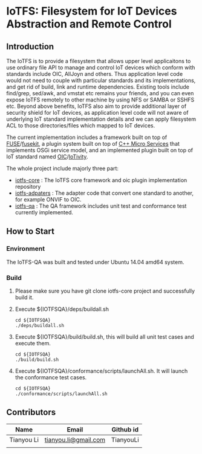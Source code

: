 # IoTFS: Filesystem for IoT Devices Abstraction and Remote Control

## Introduction
The IoTFS is to provide a filesystem that allows upper level applicaitons to use ordinary file API to manage and control IoT devices which conform with standards include OIC, AllJoyn and others. Thus application level code would not need to couple with particular standards and its implementations, and get rid of build, link and runtime dependencies. Existing tools include find/grep, sed/awk, and vmstat etc remains your friends, and you can even expose IoTFS remotely to other machine by using NFS or SAMBA or SSHFS etc. Beyond above benefits, IoTFS also aim to provide additional layer of security shield for IoT devices, as application level code will not aware of underlying IoT standard implementation details and we can apply filesystem ACL to those directories/files which mapped to IoT devices. 

The current implementation includes a framework built on top of [FUSE](http://fuse.sourceforge.net/)/[fusekit](https://code.google.com/p/fusekit/), a plugin system built on top of [C++ Micro Services](https://github.com/CppMicroServices/CppMicroServices) that implements OSGi service model, and an implemented plugin built on top of IoT standard named [OIC](http://openinterconnect.org/)/[IoTivity](https://github.com/iotivity/iotivity).

The whole project include majorly three part:

* [iotfs-core](https://github.com/TianyouLi/iotfs-core)      : The IoTFS core framework and oic plugin implementation repository
* [iotfs-adpaters](https://github.com/TianyouLi/iotfs-adapters)  : The adapter code that convert one standard to another, for example ONVIF to OIC.
* [iotfs-qa](https://github.com/TianyouLi/iotfs-qa)        : The QA framework includes unit test and conformance test currently implemented. 

## How to Start

### Environment
The IoTFS-QA was built and tested under Ubuntu 14.04 amd64 system.

### Build
1. Please make sure you have git clone iotfs-core project and successfully build it. 

2. Execute ${IOTFSQA}/deps/buildall.sh
   ```
   cd ${IOTFSQA}
   ./deps/buildall.sh
   ```

3. Execute ${IOTFSQA}/build/build.sh, this will build all unit test cases and execute them.
   ```
   cd ${IOTFSQA}
   ./build/build.sh
   ```

4. Execute ${IOTFSQA}/conformance/scripts/launchAll.sh. It will launch the conformance test cases.
   ```
   cd ${IOTFSQA}
   ./conformance/scripts/launchAll.sh
   ```

## Contributors

| Name       | Email                     | Github id    |
|------------|---------------------------|--------------|
| Tianyou Li | <tianyou.li@gmail.com>    | TianyouLi    |
|            |                           |              |



